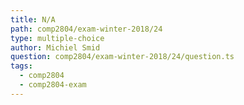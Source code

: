 ```yaml
---
title: N/A
path: comp2804/exam-winter-2018/24
type: multiple-choice
author: Michiel Smid
question: comp2804/exam-winter-2018/24/question.ts
tags:
  - comp2804
  - comp2804-exam
---
```

